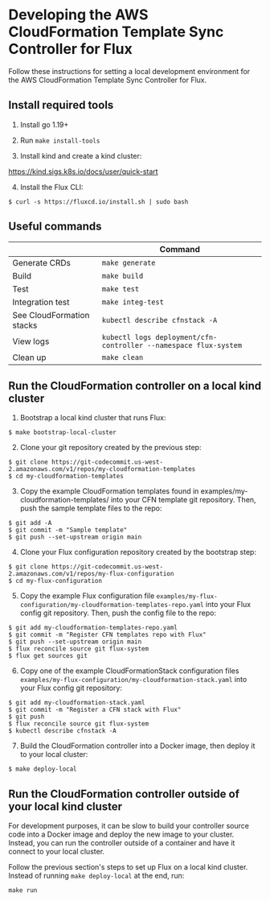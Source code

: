 # Developing the AWS CloudFormation Template Sync Controller for Flux

Follow these instructions for setting a local development environment for the AWS CloudFormation Template Sync Controller for Flux.

## Install required tools

1. Install go 1.19+

2. Run `make install-tools`

3. Install kind and create a kind cluster:

https://kind.sigs.k8s.io/docs/user/quick-start

4. Install the Flux CLI:
```
$ curl -s https://fluxcd.io/install.sh | sudo bash
```

## Useful commands

|  | Command |
| ------ | ----------- |
| Generate CRDs | `make generate` |
| Build | `make build` |
| Test | `make test` |
| Integration test | `make integ-test` |
| See CloudFormation stacks | `kubectl describe cfnstack -A` |
| View logs | `kubectl logs deployment/cfn-controller --namespace flux-system` |
| Clean up | `make clean` |

## Run the CloudFormation controller on a local kind cluster

1. Bootstrap a local kind cluster that runs Flux:
```
$ make bootstrap-local-cluster
```

2. Clone your git repository created by the previous step:
```
$ git clone https://git-codecommit.us-west-2.amazonaws.com/v1/repos/my-cloudformation-templates
$ cd my-cloudformation-templates
```

3. Copy the example CloudFormation templates found in examples/my-cloudformation-templates/ into your CFN template git repository. Then, push the sample template files to the repo:
```
$ git add -A
$ git commit -m "Sample template"
$ git push --set-upstream origin main
```

4. Clone your Flux configuration repository created by the bootstrap step:
```
$ git clone https://git-codecommit.us-west-2.amazonaws.com/v1/repos/my-flux-configuration
$ cd my-flux-configuration
```

5. Copy the example Flux configuration file `examples/my-flux-configuration/my-cloudformation-templates-repo.yaml` into your Flux config git repository. Then, push the config file to the repo:
```
$ git add my-cloudformation-templates-repo.yaml
$ git commit -m "Register CFN templates repo with Flux"
$ git push --set-upstream origin main
$ flux reconcile source git flux-system
$ flux get sources git
```

6. Copy one of the example CloudFormationStack configuration files `examples/my-flux-configuration/my-cloudformation-stack.yaml` into your Flux config git repository:
```
$ git add my-cloudformation-stack.yaml
$ git commit -m "Register a CFN stack with Flux"
$ git push
$ flux reconcile source git flux-system
$ kubectl describe cfnstack -A
```

7. Build the CloudFormation controller into a Docker image, then deploy it to your local cluster:
```
$ make deploy-local
```

## Run the CloudFormation controller outside of your local kind cluster

For development purposes, it can be slow to build your controller source code into a Docker image
and deploy the new image to your cluster.  Instead, you can run the controller outside
of a container and have it connect to your local cluster.

Follow the previous section's steps to set up Flux on a local kind cluster.
Instead of running `make deploy-local` at the end, run:
```
make run
```
